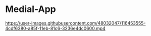# Medial-App


https://user-images.githubusercontent.com/48032047/116453555-4cdf6380-a85f-11eb-81c6-3236e4dc0600.mp4

